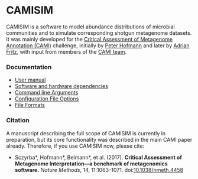 # CAMISIM

CAMISIM is a software to model abundance distributions of microbial communities and to simulate corresponding shotgun metagenome datasets.
It was mainly developed for the [Critical Assessment of Metagenome Annotation (CAMI)](http://microbiome-cosi.org/cami) challenge, initially by [Peter Hofmann](https://github.com/p-hofmann) and later by [Adrian Fritz](https://github.com/alphasquad), with input from members of the [CAMI team](https://github.com/orgs/CAMI-challenge/people).

### Documentation 
* [User manual](https://github.com/CAMI-challenge/CAMISIM/wiki/User-manual)
* [Software and hardware dependencies](https://github.com/CAMI-challenge/CAMISIM/wiki/Dependencies)
* [Command line Arguments](https://github.com/CAMI-challenge/CAMISIM/wiki/Command-line-Arguments)
* [Configuration File Options](https://github.com/CAMI-challenge/CAMISIM/wiki/Configuration-File-Options)
* [File Formats](https://github.com/CAMI-challenge/CAMISIM/wiki/File-Formats)

### Citation
A manuscript describing the full scope of CAMISIM is currently in preparation, but its core functionality was described in the main CAMI paper already. Therefore, if you use CAMISIM now, please cite:
* Sczyrba*, Hofmann*, Belmann*, et al. (2017). **Critical Assessment of Metagenome Interpretation—a benchmark of metagenomics software.** *Nature Methods*, 14, 11:1063–1071. doi:[10.1038/nmeth.4458](https://doi.org/10.1038/nmeth.4458)
